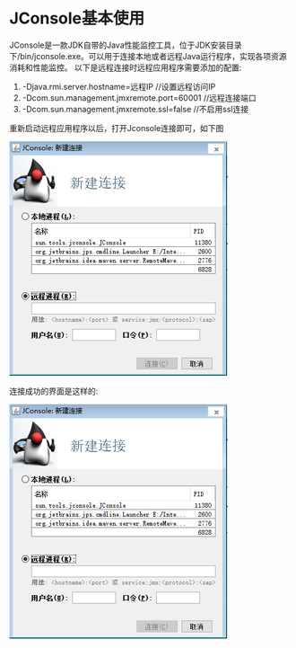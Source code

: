 # JConsole基本使用
JConsole是一款JDK自带的Java性能监控工具，位于JDK安装目录下/bin/jconsole.exe。可以用于连接本地或者远程Java运行程序，实现各项资源消耗和性能监控。
以下是远程连接时远程应用程序需要添加的配置:
  
  1.  -Djava.rmi.server.hostname=远程IP //设置远程访问IP
  2. -Dcom.sun.management.jmxremote.port=60001 //远程连接端口
  3. -Dcom.sun.management.jmxremote.ssl=false //不启用ssl连接
  
重新启动远程应用程序以后，打开Jconsole连接即可，如下图
  
  ![connect](/图片/连接.png)
  
连接成功的界面是这样的:
  
  ![connect](/图片/连接.png)
